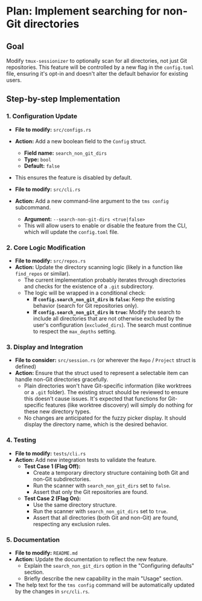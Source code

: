# Plan: Implement searching for non-Git directories

## Goal

Modify `tmux-sessionizer` to optionally scan for all directories, not just Git repositories. This feature will be controlled by a new flag in the `config.toml` file, ensuring it's opt-in and doesn't alter the default behavior for existing users.

## Step-by-step Implementation

### 1. Configuration Update

- **File to modify:** `src/configs.rs`
- **Action:** Add a new boolean field to the `Config` struct.
  - **Field name:** `search_non_git_dirs`
  - **Type:** `bool`
  - **Default:** `false`
- This ensures the feature is disabled by default.

- **File to modify:** `src/cli.rs`
- **Action:** Add a new command-line argument to the `tms config` subcommand.
  - **Argument:** `--search-non-git-dirs <true|false>`
  - This will allow users to enable or disable the feature from the CLI, which will update the `config.toml` file.

### 2. Core Logic Modification

- **File to modify:** `src/repos.rs`
- **Action:** Update the directory scanning logic (likely in a function like `find_repos` or similar).
  - The current implementation probably iterates through directories and checks for the existence of a `.git` subdirectory.
  - The logic will be wrapped in a conditional check:
    - **If `config.search_non_git_dirs` is `false`:** Keep the existing behavior (search for Git repositories only).
    - **If `config.search_non_git_dirs` is `true`:** Modify the search to include all directories that are not otherwise excluded by the user's configuration (`excluded_dirs`). The search must continue to respect the `max_depths` setting.

### 3. Display and Integration

- **File to consider:** `src/session.rs` (or wherever the `Repo` / `Project` struct is defined)
- **Action:** Ensure that the struct used to represent a selectable item can handle non-Git directories gracefully.
  - Plain directories won't have Git-specific information (like worktrees or a `.git` folder). The existing struct should be reviewed to ensure this doesn't cause issues. It's expected that functions for Git-specific features (like worktree discovery) will simply do nothing for these new directory types.
  - No changes are anticipated for the fuzzy picker display. It should display the directory name, which is the desired behavior.

### 4. Testing

- **File to modify:** `tests/cli.rs`
- **Action:** Add new integration tests to validate the feature.
  - **Test Case 1 (Flag Off):**
    - Create a temporary directory structure containing both Git and non-Git subdirectories.
    - Run the scanner with `search_non_git_dirs` set to `false`.
    - Assert that only the Git repositories are found.
  - **Test Case 2 (Flag On):**
    - Use the same directory structure.
    - Run the scanner with `search_non_git_dirs` set to `true`.
    - Assert that all directories (both Git and non-Git) are found, respecting any exclusion rules.

### 5. Documentation

- **File to modify:** `README.md`
- **Action:** Update the documentation to reflect the new feature.
  - Explain the `search_non_git_dirs` option in the "Configuring defaults" section.
  - Briefly describe the new capability in the main "Usage" section.
- The help text for the `tms config` command will be automatically updated by the changes in `src/cli.rs`.
